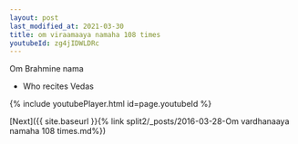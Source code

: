 ```yaml
---
layout: post
last_modified_at: 2021-03-30
title: om viraamaaya namaha 108 times
youtubeId: zg4jIDWLDRc
---
```

 
 
Om Brahmine nama 
 
 -  Who recites Vedas 
 
  
 
  
 
 
 
 
 
 


{% include youtubePlayer.html id=page.youtubeId %}
 
[Next]({{ site.baseurl }}{% link  split2/_posts/2016-03-28-Om vardhanaaya namaha 108 times.md%})
 
